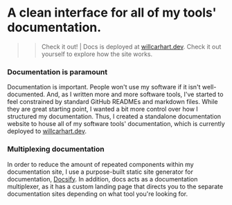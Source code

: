 # A clean interface for all of my tools' documentation.
>> Check it out! | Docs is deployed at [willcarhart.dev](https://willcarhart.dev). Check it out yourself to explore how the site works.

### Documentation is paramount
Documentation is important. People won't use my software if it isn't well-documented. And, as I written more and more software tools, I've started to feel constrained by standard GitHub READMEs and markdown files. While they are great starting point, I wanted a bit more control over how I structured my documentation. Thus, I created a standalone documentation website to house all of my software tools' documentation, which is currently deployed to [willcarhart.dev](https://willcarhart.dev).

### Multiplexing documentation
In order to reduce the amount of repeated components within my documentation site, I use a purpose-built static site generator for documentation, [Docsify](https://docsify.js.org). In addition, docs acts as a documentation multiplexer, as it has a custom landing page that directs you to the separate documentation sites depending on what tool you're looking for.
